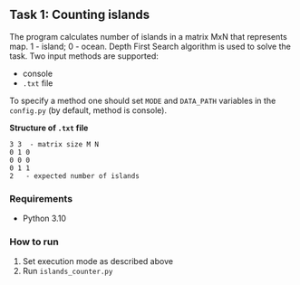 ## Task 1: Counting islands
The program calculates number of islands in a matrix MxN that represents map. 1 - island; 0 - ocean.
Depth First Search algorithm is used to solve the task.
Two input methods are supported:
* console
* `.txt` file  

To specify a method one should set `MODE` and `DATA_PATH` variables in the `config.py` (by default, method is console).

**Structure of `.txt` file**
```angular2html
3 3  - matrix size M N
0 1 0
0 0 0
0 1 1
2   - expected number of islands
```

### Requirements
* Python 3.10

### How to run
1. Set execution mode as described above
2. Run `islands_counter.py`

